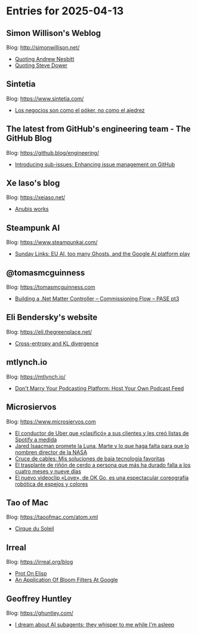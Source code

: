# Entries for 2025-04-13
## Simon Willison's Weblog 
Blog: http://simonwillison.net/ 

- [Quoting Andrew Nesbitt](https://simonwillison.net/2025/Apr/12/andrew-nesbitt/#atom-everything)
- [Quoting Steve Dower](https://simonwillison.net/2025/Apr/12/steve-dower/#atom-everything)
## Sintetia 
Blog: https://www.sintetia.com/ 

- [Los negocios son como el póker, no como el ajedrez](https://www.sintetia.com/negocios-poker-ajedrez/)
## The latest from GitHub's engineering team - The GitHub Blog 
Blog: https://github.blog/engineering/ 

- [Introducing sub-issues: Enhancing issue management on GitHub](https://github.blog/engineering/architecture-optimization/introducing-sub-issues-enhancing-issue-management-on-github/)
## Xe Iaso's blog 
Blog: https://xeiaso.net/ 

- [Anubis works](https://xeiaso.net/notes/2025/anubis-works/)
## Steampunk AI 
Blog: https://www.steampunkai.com/ 

- [Sunday Links: EU AI, too many Ghosts, and the Google AI platform play](https://www.steampunkai.com/sunday-links-eu-ai-too-many-ghosts-and-the-google-ai-platform-play/)
## @tomasmcguinness 
Blog: https://tomasmcguinness.com 

- [Building a .Net Matter Controller – Commissioning Flow – PASE pt3](https://tomasmcguinness.com/2025/04/12/building-a-net-matter-controller-commissioning-flow-pase-pt3/)
## Eli Bendersky's website 
Blog: https://eli.thegreenplace.net/ 

- [Cross-entropy and KL divergence](https://eli.thegreenplace.net/2025/cross-entropy-and-kl-divergence/)
## mtlynch.io 
Blog: https://mtlynch.io/ 

- [Don't Marry Your Podcasting Platform: Host Your Own Podcast Feed](https://mtlynch.io/notes/bunny-podcast-feed/)
## Microsiervos 
Blog: https://www.microsiervos.com 

- [El conductor de Uber que «clasificó» a sus clientes y les creó listas de Spotify a medida](https://www.microsiervos.com/archivo/musica/conductor-uber-clasifico-clientes-listasspotify-a-medida.html)
- [Jared Isaacman promete la Luna, Marte y lo que haga falta para que lo nombren director de la NASA](https://www.microsiervos.com/archivo/opinion/jared-isaacman-promete-hagan-director-nasa.html)
- [Cruce de cables: Mis soluciones de baja tecnología favoritas](https://www.microsiervos.com/archivo/ia/cruce-cables-ias-malas-jugando-ajedrez.html)
- [El trasplante de riñón de cerdo a persona que más ha durado falla a los cuatro meses y nueve días](https://www.microsiervos.com/archivo/ciencia/falla-trasplante-rinon-cerdo-cuatro-meses-nueve-dias.html)
- [El nuevo videoclip «Love», de OK Go, es una espectacular coreografía robótica de espejos y colores](https://www.microsiervos.com/archivo/musica/nuevo-videoclip-love-ok-go-espectacular-coreografia-robotica-espejos-colores.html)
## Tao of Mac 
Blog: https://taoofmac.com/atom.xml 

- [Cirque du Soleil](https://taoofmac.com/space/photos/2025/04/13/1517)
## Irreal 
Blog: https://irreal.org/blog 

- [Prot On Elisp](https://irreal.org/blog/?p=12914)
- [An Application Of Bloom Filters At Google](https://irreal.org/blog/?p=12912)
## Geoffrey Huntley 
Blog: https://ghuntley.com/ 

- [I dream about AI subagents; they whisper to me while I'm asleep](https://ghuntley.com/subagents/)